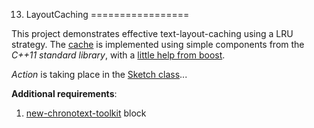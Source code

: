13. LayoutCaching
=================

This project demonstrates effective text-layout-caching using a LRU strategy. The [cache](src/LayoutCache.h) is implemented using simple components from the *C++11 standard library*, with a [little help from boost](http://www.boost.org/doc/libs/1_53_0/libs/bimap/doc/html).

*Action* is taking place in the [Sketch class](src/Sketch.h)...

**Additional requirements**:

1. [new-chronotext-toolkit](https://github.com/arielm/new-chronotext-toolkit) block
